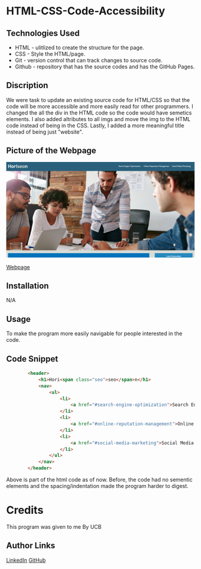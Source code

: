 # HTML-CSS-Code-Accessibility

## Technologies Used
 - HTML - ulitlized to create the structure for the page.
 - CSS - Style the HTML/page.
 - Git - version control that can track changes to source code.
 - Github - repository that has the source codes and has the GitHub Pages.

## Discription
We were task to update an existing source code for HTML/CSS so that the code will be more accessible and more easily read for other programmers. I changed the all the div in the HTML code so the code would have semetics elements. I also added altributes to all imgs and move the img to the HTML code instead of being in the CSS. Lastly, I added a more meaningful title instead of being just "website".

## Picture of the Webpage
![Site](./assets/images/horiseon-pic.png)

[Webpage](https://chanjeff520.github.io/HTML-CSS-code-accessibility/)

## Installation
N/A

## Usage 
To make the program more easily navigable for people interested in the  
code.

## Code Snippet

```html
        <header>
            <h1>Hori<span class="seo">seo</span>n</h1>
            <nav>
                <ul>
                    <li>
                        <a href="#search-engine-optimization">Search Engine Optimization</a>
                    </li>
                    <li>
                        <a href="#online-reputation-management">Online Reputation Management</a>
                    </li>
                    <li>
                        <a href="#social-media-marketing">Social Media Marketing</a>
                    </li>
                </ul>
            </nav>
        </header>

```
Above is part of the html code as of now. Before, the code had no sementic elements and the spacing/indentation made the program harder to digest.

# Credits
This program was given to me By UCB 

## Author Links
[LinkedIn](https://www.linkedin.com/in/jefflchan/)
[GitHub](https://github.com/chanjeff520)

